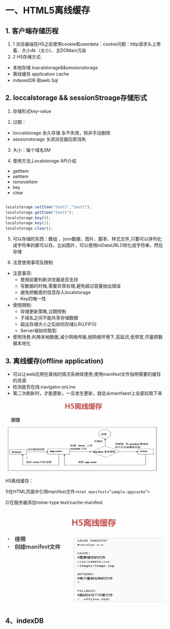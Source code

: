 
# 一、HTML5离线缓存

## 1. 客户端存储历程

1. 1 浏览器端在H5之前使用cookie和userdata：cookie问题：http请求头上带着、大小4k（太小）、主DOMain污染
1. 2 H5存储方式:
+ 本地存储 loacalstorage&&sessionstorage
+ 离线缓存 application cache
+ indexedDB 和web Sql

## 2. loccalstorage && sessionStroage存储形式

 1. 存储形式key-value

 2. 过期：

* loccalstorage 永久存储 永不失效，除非手动删除
* sessionstorage 关闭浏览器后即消失

3. 大小：每个域名5M

4. 使用方法,Localstorage API介绍

* getItem
* setItem
* removeItem
* key
* clear

```javascript
```

```javascript
localstorage.setItem("test1","test1");
localstorage.getItem("test1");
localstorage.key(0);
localstorage.key(1);
localstorage.clear();
```

5. 可以存储的东西：数组 、json数据、图片、脚本、样式文件,只要可以序列化成字符串的都可以存。比如图片，可以使用toDataURL()转化成字符串，然后存储　

6. 注意使用事项及限制

* 注意事项:
  + 使用前要判断浏览器是否支持
  + 写数据的时候,需要异常处理,避免超过容量抛出错误
  + 避免把敏感的信息存入localstorage
  + Key的唯一性
* 使用限制:
  + 存储更新策略,过期控制
  + 子域名之间不能共享存储数据
  + 超出存储大小之后如何存储(LRU,FIFO)
  + Server端如何取到
* 使用场景:利用本地数据,减少网络传输,弱网络环境下,高延迟,低带宽,尽量把数据本地化

## 3. 离线缓存(offline application)

* 可以让web应用在离线的情况系继续使用,使用manifest文件指明需要的缓存的资源
* 检测是否在线:navigator.onLine
* 第二次刷新时，才能更新，一旦发生更新，就会从mainfaest上全部拉取下来

![](pic/H5.manifest.png)

H5离线缓存：

1)在HTML页面中引用manifest文件`<html manifest=”sample.appcache”>`

2)在服务器添加mime-type text/cache-manifest

![](pic/H5.manifest02.png)

## 4、indexDB